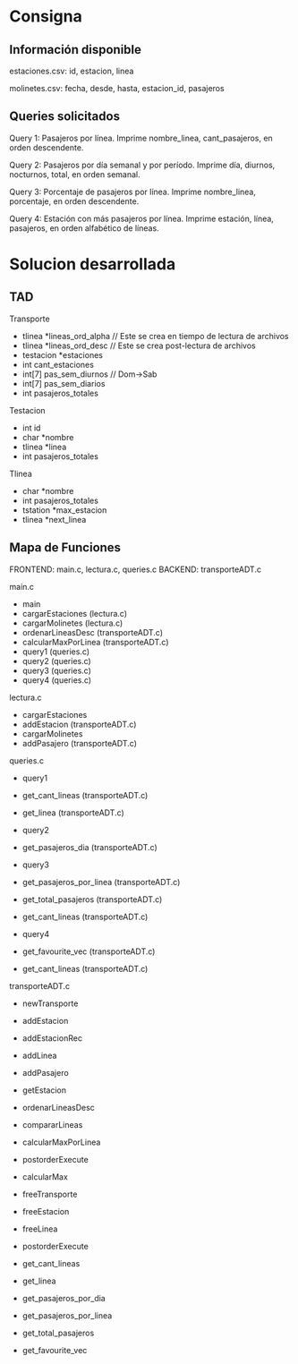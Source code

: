 # Consigna


## Información disponible

estaciones.csv: id, estacion, linea

molinetes.csv: fecha, desde, hasta, estacion_id, pasajeros


## Queries solicitados

Query 1: Pasajeros por línea. Imprime nombre_linea, cant_pasajeros, en orden descendente.

Query 2: Pasajeros por día semanal y por período. Imprime día, diurnos, nocturnos, total, en orden semanal.

Query 3: Porcentaje de pasajeros por línea. Imprime nombre_linea, porcentaje, en orden descendente.

Query 4: Estación con más pasajeros por línea. Imprime estación, línea, pasajeros, en orden alfabético de líneas.



# Solucion desarrollada


## TAD

Transporte
- tlinea *lineas_ord_alpha       // Este se crea en tiempo de lectura de archivos
- tlinea *lineas_ord_desc        // Este se crea post-lectura de archivos
- testacion *estaciones
- int cant_estaciones
- int[7] pas_sem_diurnos         // Dom->Sab
- int[7] pas_sem_diarios     
- int pasajeros_totales

Testacion
- int id
- char *nombre
- tlinea *linea
- int pasajeros_totales

Tlinea
- char *nombre
- int pasajeros_totales
- tstation *max_estacion
- tlinea *next_linea


## Mapa de Funciones

FRONTEND: main.c, lectura.c, queries.c
BACKEND: transporteADT.c

main.c

- main
 - cargarEstaciones (lectura.c)
 - cargarMolinetes (lectura.c)
 - ordenarLineasDesc (transporteADT.c)
 - calcularMaxPorLinea (transporteADT.c)
 - query1 (queries.c)
 - query2 (queries.c)
 - query3 (queries.c)
 - query4 (queries.c)


lectura.c

- cargarEstaciones
 - addEstacion (transporteADT.c)
- cargarMolinetes
 - addPasajero (transporteADT.c)


queries.c

- query1
 - get_cant_lineas  (transporteADT.c)
 - get_linea (transporteADT.c)

- query2
 - get_pasajeros_dia (transporteADT.c)

- query3
 -  get_pasajeros_por_linea (transporteADT.c)
 - get_total_pasajeros (transporteADT.c)
 - get_cant_lineas (transporteADT.c)

- query4
 - get_favourite_vec (transporteADT.c)
 - get_cant_lineas (transporteADT.c)


transporteADT.c

- newTransporte

- addEstacion
 - addEstacionRec
 - addLinea

- addPasajero
 - getEstacion

- ordenarLineasDesc
 - compararLineas

- calcularMaxPorLinea
 - postorderExecute
 - calcularMax

- freeTransporte
 - freeEstacion
 - freeLinea
 - postorderExecute

- get_cant_lineas

- get_linea

- get_pasajeros_por_dia

- get_pasajeros_por_linea

- get_total_pasajeros

- get_favourite_vec
